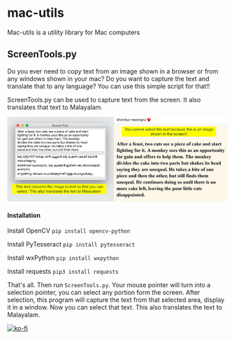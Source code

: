 # mac-utils
Mac-utils is a utility library for Mac computers

## ScreenTools.py
Do you ever need to copy text from an image shown in a browser or from any windows shown in your mac? Do you want to capture the text and translate that to any language? You can use this simple script for that!!

ScreenTools.py can be used to capture text from the screen. It also translates that text to Malayalam.

![Screenshot](screenshot.jpeg)

#### Installation
Install OpenCV
`pip install opencv-python`

Install PyTesseract
`pip install pytesseract`

Install wxPython
`pip install wxpython`

Install requests
`pip3 install requests`

That's all. Then run `ScreenTools.py`. Your mouse pointer will turn into a selection pointer, you can select any portion form the screen. After selection, this program will capture the text from that selected area, display it in a window. Now you can select that text. This also translates the text to Malayalam.

[![ko-fi](https://www.ko-fi.com/img/githubbutton_sm.svg)](https://ko-fi.com/I2I8AUBM)